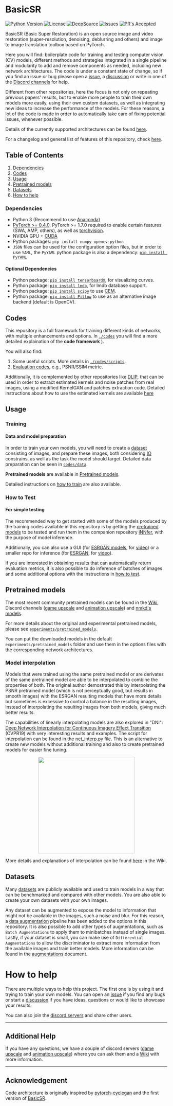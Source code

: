 # BasicSR



[![Python Version](https://img.shields.io/badge/python-3-informational?style=flat)](https://python.org)
[![License](https://img.shields.io/github/license/victorca25/BasicSR?style=flat)](https://github.com/victorca25/BasicSR/blob/master/LICENSE)
[![DeepSource](https://deepsource.io/gh/victorca25/BasicSR.svg/?label=active+issues&show_trend=true)](https://deepsource.io/gh/victorca25/BasicSR/?ref=repository-badge)
[![Issues](https://img.shields.io/github/issues/victorca25/BasicSR?style=flat)](https://github.com/victorca25/BasicSR/issues)
[![PR's Accepted](https://img.shields.io/badge/PRs-welcome-brightgreen.svg?style=flat)](https://makeapullrequest.com)

BasicSR (Basic Super Restoration) is an open source image and video restoration (super-resolution, denoising, deblurring and others) and image to image translation toolbox based on PyTorch.

Here you will find: boilerplate code for training and testing computer vision (CV) models, different methods and strategies integrated in a single pipeline and modularity to add and remove components as needed, including new network architectures. The code is under a constant state of change, so if you find an issue or bug please open a [issue](https://github.com/victorca25/BasicSR/issues), a [discussion](https://github.com/victorca25/BasicSR/discussions) or write in one of the [Discord channels](##additional-help) for help.

Different from other repositories, here the focus is not only on repeating previous papers' results, but to enable more people to train their own models more easily, using their own custom datasets, as well as integrating new ideas to increase the performance of the models. For these reasons, a lot of the code is made in order to automatically take care of fixing potential issues, whenever possible.

Details of the currently supported architectures can be found [here](https://github.com/victorca25/BasicSR/blob/master/docs/architectures.md).

For a changelog and general list of features of this repository, check [here](https://github.com/victorca25/BasicSR/blob/master/docs/changes.md).
    
## Table of Contents
1.  [Dependencies](#dependencies)
2.  [Codes](#codes)
3.  [Usage](#usage)
4.  [Pretrained models](#pretrained-models)
5.  [Datasets](#datasets)
6.  [How to help](#how-to-help)


### Dependencies

-   Python 3 (Recommend to use [Anaconda](https://www.anaconda.com/download/#linux))
-   [PyTorch >= 0.4.0](https://pytorch.org/). PyTorch >= 1.7.0 required to enable certain features (SWA, AMP, others), as well as [torchvision](https://pytorch.org/vision/stable/index.html).
-   NVIDIA GPU + [CUDA](https://developer.nvidia.com/cuda-downloads)
-   Python packages: `pip install numpy opencv-python`
-   `JSON` files can be used for the configuration option files, but in order to use `YAML`, the `PyYAML` python package is also a dependency: [`pip install PyYAML`](https://pyyaml.org/)

#### Optional Dependencies

-   Python package: [`pip install tensorboardX`](https://github.com/lanpa/tensorboardX), for visualizing curves.
-   Python package: [`pip install lmdb`](https://github.com/jnwatson/py-lmdb), for lmdb database support.
-   Python package: [`pip install scipy`](https://www.scipy.org/) to use [CEM](https://github.com/victorca25/BasicSR/blob/master/codes/models/modules/architectures/CEM/README.md).
-   Python package: [`pip install Pillow`](https://python-pillow.org/) to use as an alternative image backend (default is OpenCV).

## Codes

This repository is a full framework for training different kinds of networks, with multiple enhancements and options. In [`./codes`](https://github.com/victorca25/BasicSR/tree/master/codes) you will find a more detailed explaination of the **code framework** ).

You will also find:
1.  Some useful scripts. More details in [`./codes/scripts`](https://github.com/victorca25/BasicSR/tree/master/codes/scripts). 
2.  [Evaluation codes](https://github.com/victorca25/BasicSR/tree/master/metrics), e.g., PSNR/SSIM metric.

Additionally, it is complemented by other repositories like [DLIP](https://github.com/victorca25/DLIP), that can be used in order to extract estimated kernels and noise patches from real images, using a modified KernelGAN and patches extraction code. Detailed instructions about how to use the estimated kernels are available [here](https://github.com/victorca25/BasicSR/blob/master/docs/kernels.md)

## Usage

### Training

#### Data and model preparation

In order to train your own models, you will need to create a [dataset](#datasets) consisting of images, and prepare these images, both considering [IO](https://github.com/victorca25/BasicSR/wiki/IO-speed) constrains, as well as the task the model should target. Detailed data preparation can be seen in [`codes/data`](https://github.com/victorca25/BasicSR/tree/master/codes/data).

**Pretrained models**  are available in [Pretrained models](#pretrained-models).

Detailed instructions on [how to train](https://github.com/victorca25/BasicSR/blob/master/docs/howtotrain.md) are also available.

### How to Test

#### For simple testing
The recommended way to get started with some of the models produced by the training codes available in this repository is by getting the [pretrained models](#pretrained-models) to be tested and run them in the companion repository [iNNfer](https://github.com/victorca25/iNNfer), with the purpose of model inference.

Additionally, you can also use a GUI (for [ESRGAN models](https://github.com/n00mkrad/cupscale), for [video](https://github.com/n00mkrad/flowframes)) or a smaller repo for inference (for [ESRGAN](https://github.com/JoeyBallentine/ESRGAN), for [video](https://github.com/JoeyBallentine/Video-Inference)). 

If you are interested in obtaining results that can automatically return evaluation metrics, it is also possible to do inference of batches of images and some additional options with the instructions in [how to test](https://github.com/victorca25/BasicSR/blob/master/docs/howtotest.md).


## Pretrained models
The most recent community pretrained models can be found in the [Wiki](https://upscale.wiki/wiki/Model_Database), Discord channels ([game upscale](https://discord.gg/nbB4A5F) and [animation upscale](https://discord.gg/vMaeuTEPh9)) and [nmkd's models](https://nmkd.de/?esrgan).

For more details about the original and experimental pretrained models, please see [`experiments/pretrained_models`](https://github.com/victorca25/BasicSR/tree/master/experiments/pretrained_models).

You can put the downloaded models in the default `experiments/pretrained_models` folder and use them in the options files with the corresponding network architectures.


### Model interpolation
Models that were trained using the same pretrained model or are derivates of the same pretrained model are able to be interpolated to combine the properties of both. The original author demostrated this by interpolating the PSNR pretrained model (which is not perceptually good, but results in smooth images) with the ESRGAN resulting models that have more details but sometimes is excessive to control a balance in the resulting images, instead of interpolating the resulting images from both models, giving much better results.

The capabilities of linearly interpolating models are also explored in "DNI": [Deep Network Interpolation for Continuous Imagery Effect Transition](https://xinntao.github.io/projects/DNI) (CVPR19) with very interesting results and examples. The script for interpolation can be found in the [net_interp.py](https://github.com/victorca25/BasicSR/blob/master/codes/scripts/net_interp.py) file. This is an alternative to create new models without additional training and also to create pretrained models for easier fine tuning. 

<p align="center">
   <img src="https://camo.githubusercontent.com/913baa366ba395595a9638ab6282a9cbb088ab98/68747470733a2f2f78696e6e74616f2e6769746875622e696f2f70726f6a656374732f444e495f7372632f7465617365722e6a7067" height="300">
</p>

More details and explanations of interpolation can be found [here](https://github.com/victorca25/BasicSR/wiki/Interpolation) in the Wiki.

## Datasets

Many [datasets](https://github.com/victorca25/BasicSR/blob/master/docs/datasets.md) are publicly available and used to train models in a way that can be benchmarked and compared with other models. You are also able to create your own datasets with your own images.

Any dataset can be augmented to expose the model to information that might not be available in the images, such a noise and blur. For this reason, a [data augmentation](https://github.com/victorca25/BasicSR/wiki/Dataset-Augmentation) pipeline has been added to the options in this repository. It is also possible to add other types of augmentations, such as `Batch Augmentations` to apply them to minibatches instead of single images. Lastly, if your dataset is small, you can make use of `Differential Augmentations` to allow the discriminator to extract more information from the available images and train better models. More information can be found in the [augmentations](https://github.com/victorca25/BasicSR/blob/master/docs/augmentations.md) document.

# How to help

There are multiple ways to help this project. The first one is by using it and trying to train your own models. You can open an [issue](https://github.com/victorca25/BasicSR/issues) if you find any bugs or start a [discussion](https://github.com/victorca25/BasicSR/discussions) if you have ideas, questions or would like to showcase your results.

You can also join the [discord servers](#additional-Help) and share other users.

* * *
## Additional Help

If you have any questions, we have a couple of discord servers ([game upscale](https://discord.gg/nbB4A5F) and [animation upscale](https://discord.gg/vMaeuTEPh9)) where you can ask them and a [Wiki](https://upscale.wiki/) with more information.

* * *

## Acknowledgement

Code architecture is originally inspired by [pytorch-cyclegan](https://github.com/junyanz/pytorch-CycleGAN-and-pix2pix) and the first version of [BasicSR](https://github.com/xinntao/BasicSR).